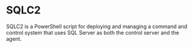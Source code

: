 # SQLC2
SQLC2 is a PowerShell script for deploying and managing a command and control system that uses SQL Server as both the control server and the agent. 
